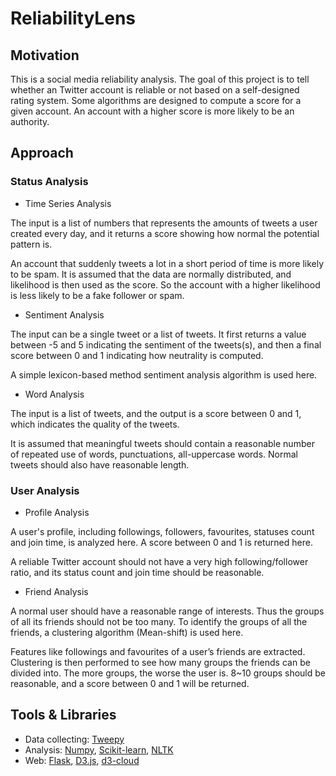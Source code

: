 # ReliabilityLens
## Motivation
This is a social media reliability analysis. The goal of this project is to tell whether an Twitter account is reliable or not based on a self-designed rating system. Some algorithms are designed to compute a score for a given account. An account with a higher score is more likely to be an authority.

## Approach
### Status Analysis
* Time Series Analysis

The input is a list of numbers that represents the amounts of tweets a user created every day, and it returns a score showing how normal the potential pattern is. 

An account that suddenly tweets a lot in a short period of time is more likely to be spam. It is assumed that the data are normally distributed, and likelihood is then used as the score. So the account with a higher likelihood is less likely to be a fake follower or spam.

* Sentiment Analysis

The input can be a single tweet or a list of tweets. It first returns a value between -5 and 5 indicating the sentiment of the tweets(s), and then a final score between 0 and 1 indicating how neutrality is computed.

A simple lexicon-based method sentiment analysis algorithm is used here.

* Word Analysis

The input is a list of tweets, and the output is a score between 0 and 1, which indicates the quality of the tweets.

It is assumed that meaningful tweets should contain a reasonable number of repeated use of words, punctuations, all-uppercase words. Normal tweets should also have reasonable length.

### User Analysis
* Profile Analysis

A user's profile, including followings, followers, favourites, statuses count and join time, is analyzed here. A score between 0 and 1 is returned here. 

A reliable Twitter account should not have a very high following/follower ratio, and its status count and join time should be reasonable.

* Friend Analysis

A normal user should have a reasonable range of interests. Thus the groups of all its friends should not be too many. To identify the groups of all the friends, a clustering algorithm (Mean-shift) is used here.

Features like followings and favourites of a user’s friends are extracted. Clustering is then performed to see how many groups the friends can be divided into. The more groups, the worse the user is. 8~10 groups should be reasonable, and a score between 0 and 1 will be returned.

## Tools & Libraries
* Data collecting: [Tweepy](https://github.com/tweepy/tweepy)
* Analysis: [Numpy](http://www.numpy.org/), [Scikit-learn](http://scikit-learn.org/), [NLTK](http://www.nltk.org/)
* Web: [Flask](http://flask.pocoo.org/), [D3.js](http://d3js.org/), [d3-cloud](https://github.com/jasondavies/d3-cloud)
